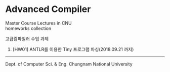 # Advanced Compiler
Master Course Lectures in CNU<br>
homeworks collection<br>

고급컴파일러 수업 과제
 1. [HW01] ANTLR를 이용한 Tiny 프로그램 파싱(2018.09.21 까지)

- - -
Dept. of Computer Sci. & Eng.    Chungnam National University
